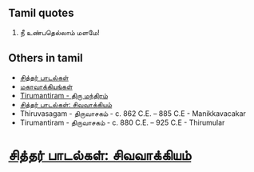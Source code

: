 ## Tamil quotes

1. நீ உண்பதெல்லாம் மளமே!

## Others in tamil

* [சித்தர் பாடல்கள்](https://www.projectmadurai.org/pmworks.html)
* [மகாவாக்கியங்கள்](https://www.sivathondan.org/%e0%ae%ae%e0%ae%95%e0%ae%be%e0%ae%b5%e0%ae%be%e0%ae%95%e0%af%8d%e0%ae%95%e0%ae%bf%e0%ae%af%e0%ae%99%e0%af%8d%e0%ae%95%e0%ae%b3%e0%af%8d/)
* [Tirumantiram - திரு மந்திரம்](http://www.tamilvu.org/library/l4100/html/l41A0ind.htm)
* [	சித்தர் பாடல்கள்: சிவவாக்கியம்](https://www.projectmadurai.org/pm_etexts/pdf/pm0269.pdf)
* Thiruvasagam - திருவாசகம் - c. 862 C.E. – 885 C.E - Manikkavacakar  
* Tirumantiram - திருவாசகம் - c. 880 C.E. – 925 C.E - Thirumular

# [	சித்தர் பாடல்கள்: சிவவாக்கியம்](https://www.projectmadurai.org/pm_etexts/pdf/pm0269.pdf)


